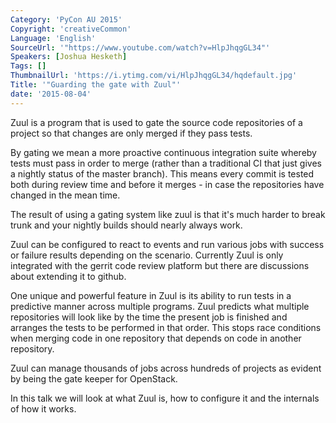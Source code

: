 ```yaml
---
Category: 'PyCon AU 2015'
Copyright: 'creativeCommon'
Language: 'English'
SourceUrl: '"https://www.youtube.com/watch?v=HlpJhqgGL34"'
Speakers: [Joshua Hesketh]
Tags: []
ThumbnailUrl: 'https://i.ytimg.com/vi/HlpJhqgGL34/hqdefault.jpg'
Title: '"Guarding the gate with Zuul"'
date: '2015-08-04'
---
```

Zuul is a program that is used to gate the source code repositories of a project so that changes are only merged if they pass tests.

By gating we mean a more proactive continuous integration suite whereby tests must pass in order to merge (rather than a traditional CI that just gives a nightly status of the master branch). This means every commit is tested both during review time and before it merges - in case the repositories have changed in the mean time.

The result of using a gating system like zuul is that it's much harder to break trunk and your nightly builds should nearly always work.

Zuul can be configured to react to events and run various jobs with success or failure results depending on the scenario. Currently Zuul is only integrated with the gerrit code review platform but there are discussions about extending it to github.

One unique and powerful feature in Zuul is its ability to run tests in a predictive manner across multiple programs. Zuul predicts what multiple repositories will look like by the time the present job is finished and arranges the tests to be performed in that order. This stops race conditions when merging code in one repository that depends on code in another repository.

Zuul can manage thousands of jobs across hundreds of projects as evident by being the gate keeper for OpenStack.

In this talk we will look at what Zuul is, how to configure it and the internals of how it works.

